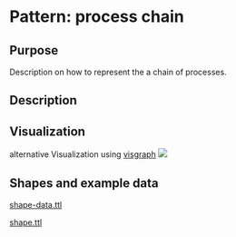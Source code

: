 # Pattern: process chain
## Purpose
Description on how to represent the a chain of processes.

## Description

## Visualization


alternative Visualization using [visgraph](https://thhanke.github.io/visgraph/?rdfUrl=https://raw.githubusercontent.com/materialdigital/core-ontology/refs/heads/main/patterns/process%20chain/shape-data.ttl)
<img src="https://raw.githubusercontent.com/materialdigital/core-ontology/main/patterns/process%20chain/process chain.svg">
       
## Shapes and example data
[shape-data.ttl](shape-data.ttl)

[shape.ttl](shape.ttl)

